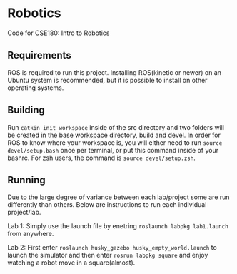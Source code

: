 # Robotics

Code for CSE180: Intro to Robotics

## Requirements

ROS is required to run this project. Installing ROS(kinetic or newer) on an Ubuntu system is recommended,
but it is possible to install on other operating systems.

## Building

Run `catkin_init_workspace` inside of the src directory and two folders will be created in the base 
workspace directory, build and devel. In order for ROS to know where your workspace is, you will either 
need to run `source devel/setup.bash` once per terminal, or put this command inside of your bashrc. 
For zsh users, the command is `source devel/setup.zsh`.

## Running

Due to the large degree of variance between each lab/project some are run differently than others. Below
are instructions to run each individual project/lab.

Lab 1: Simply use the launch file by enetring `roslaunch labpkg lab1.launch` from anywhere.

Lab 2: First enter `roslaunch husky_gazebo husky_empty_world.launch` to launch the simulator and then enter `rosrun labpkg square`
       and enjoy watching a robot move in a square(almost).
